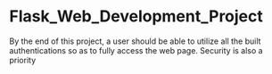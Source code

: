 # Flask_Web_Development_Project
 By the end of this project,  a user should be able to utilize all the built authentications so as to fully access the web page. Security is also a priority
